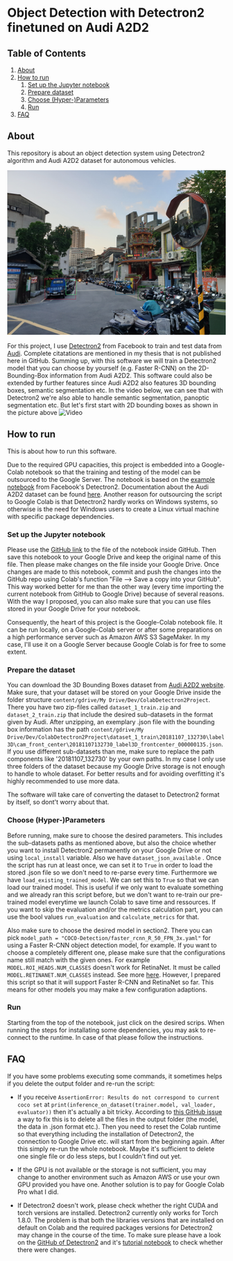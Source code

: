 # Object Detection with Detectron2 finetuned on Audi A2D2

## Table of Contents

1. [About](#about)
2. [How to run](#how-to-run)
    1. [Set up the Jupyter notebook](#set-up-the-jupyter-notebook)
    2. [Prepare dataset](#prepare-the-dataset)
    3. [Choose (Hyper-)Parameters](#before-run)
    4. [Run](#run)
3. [FAQ](#problems)


 <a name="about"></a>
## About

This repository is about an object detection system using Detectron2 algorithm and Audi A2D2 dataset for autonomous vehicles.

![Screenshot](output_data/exemplary_images/example_output_object_detection_Faster_R_CNN_trained.jpg)

<!---![Video](output_data/scene_1/exemplary_scene_rural_2_muted_output_bounding_boxes_Panoptic_FPN_trained.gif)-->


For this project, I use [Detectron2](https://github.com/facebookresearch/detectron2) from Facebook  to train and test data
from [Audi](https://www.a2d2.audi/a2d2/en.html). 
Complete citatations are mentioned in my thesis that is not published here in GitHub. Summing up, with this software we will train a Detectron2 model that you can choose by yourself (e.g. Faster R-CNN) on the 2D-Bounding-Box information from Audi A2D2. This software could also be extended by further features since Audi A2D2 also features 3D bounding boxes, semantic segmentation etc. In the video below, we can see that with Detectron2 we're also able to handle semantic segmentation, panoptic segmentation etc. But let's first start with 2D bounding boxes as shown in the picture above
![Video](output_data/scene_1/exemplary_scene_rural_1_muted_output_panoptic_segmentation_Panoptic_FPN_pretrained.gif)



<a name="how-to-run"></a>
## How to run 

This is about how to run this software.


Due to the required GPU capacities, this project is embedded into a Google-Colab notebook so that the training and testing of the model can be outsourced to the Google Server. The notebook is based on the [example notebook](https://colab.research.google.com/drive/16jcaJoc6bCFAQ96jDe2HwtXj7BMD_-m5) from Facebook's Detectron2. Documentation about the Audi A2D2 dataset can be found [here](https://www.a2d2.audi/a2d2/en/tutorial.html).
Another reason for outsourcing the script to Google Colab is that Detectron2 hardly works on Windows systems, so otherwise is the need for Windows users to create a Linux virtual machine with specific package dependencies.

<a name="set-up-the-jupyter-notebook"></a>
### Set up the Jupyter notebook

Please use the [GitHub link](https://colab.research.google.com/github/FabianGermany/AutonomousDrivingDetectron2/blob/main/Detectron2_Personal_Notebook_GoogleDrive_Instance.ipynb) to the file of the notebook inside GitHub. Then save this notebook to your Google Drive and keep the original name of this file. Then please make changes on the file inside your Google Drive. Once changes are made to this notebook, commit and push the changes into the GitHub repo using Colab's function "File --> Save a copy into your GitHub". This way worked better for me than the other way (every time importing the current notebook from GitHub to Google Drive) because of several reasons. With the way I proposed, you can also make sure that you can use files stored in your Google Drive for your notebook.

Consequently, the heart of this project is the Google-Colab notebook file. It can be run locally, on a Google-Colab server or after some preparations on a high performance server such as Amazon AWS S3 SageMaker. In my case, I'll use it on a Google Server because Google Colab is for free to some extent.

<a name="prepare-the-dataset"></a>
### Prepare the dataset

You can download the 3D Bounding Boxes dataset from [Audi A2D2 website](https://www.a2d2.audi/a2d2/en/download.html).
Make sure, that your dataset will be stored on your Google Drive inside the folder structure `content/gdrive/My Drive/Dev/ColabDetectron2Project`.
There you have two zip-files called `dataset_1_train.zip` and `dataset_2_train.zip` that include the desired sub-datasets in the format given by Audi. After unzipping, an exemplary .json file with the bounding box information has the path
`content/gdrive/My Drive/Dev/ColabDetectron2Project\dataset_1_train\20181107_132730\label3D\cam_front_center\20181107132730_label3D_frontcenter_000000135.json`. If you use different sub-datasets than me, make sure to replace the path components like '20181107_132730' by your own paths. In my case I only use three folders of the dataset because my Google Drive storage is not enough to handle to whole dataset. For better results and for avoiding overfitting it's highly recommended to use more data.

The software will take care of converting the dataset to Detectron2 format by itself, so dont't worry about that.

<a name="before-run"></a>
### Choose (Hyper-)Parameters

Before running, make sure to choose the desired parameters. This includes the sub-datasets paths as mentioned above, but also the choice whether you want to install Detectron2 permanently on your Google Drive or not using `local_install` variable.  Also we have `dataset_json_available` . Once the script has run at least once, we can set it to `True` in order to load the stored .json file so we don't need to re-parse every time. Furthermore we have `load_existing_trained_model`. We can set this to `True` so that we can load our trained model. This is useful if we only want to evaluate something and we already ran this script before, but we don't want to re-train our pre-trained model everytime we launch Colab to save time and ressources. If you want to skip the evaluation and/or the metrics calculation part, you can use the bool values `run_evaluation` and `calculate_metrics` for that.

Also make sure to choose the desired model in section2. There you can pick `model_path = "COCO-Detection/faster_rcnn_R_50_FPN_3x.yaml"` for using a Faster R-CNN object detection model, for example. If you want to choose a completely different one, please make sure that the configurations name still match with the given ones. For example `MODEL.ROI_HEADS.NUM_CLASSES` doesn't work for RetinaNet. It must be called `MODEL.RETINANET.NUM_CLASSES` instead. See more [here](https://detectron2.readthedocs.io/tutorials/datasets.html#update-the-config-for-new-datasets). However, I prepared this script so that it will support Faster R-CNN and RetinaNet so far. This means for other models you may make a few configuration adaptions.


<a name="run"></a>
### Run

Starting from the top of the notebook, just click on the desired scrips. When running the steps for installating some dependencies, you may ask to re-connect to the runtime. In case of that please follow the instructions.


<a name="problems"></a>
## FAQ

If you have some problems executing some commands, it sometimes helps if you delete the output folder and re-run the script:

* If you receive `AssertionError: Results do not correspond to current coco set` at `print(inference_on_dataset(trainer.model, val_loader, evaluator))` then it's actually a bit tricky. According to [this GitHub issue](https://github.com/facebookresearch/detectron2/issues/1631) a way to fix this is to delete all the files in the output folder (the model, the data in .json format etc.). Then you need to reset the Colab runtime so that everything including the installation of Detectron2, the connection to Google Drive etc. will start from the beginning again. After this simply re-run the whole notebook. Maybe it's sufficient to delete one single file or do less steps, but I couldn't find out yet.

* If the GPU is not available or the storage is not sufficient, you may change to another environment such as Amazon AWS or use your own GPU provided you have one. Another solution is to pay for Google Colab Pro what I did.

* If Detectron2 doesn't work, please check whether the right CUDA and torch versions are installed. Detectron2 currently only works for Torch 1.8.0. The problem is that both the libraries versions that are installed on default on Colab and the required packages versions for Detectron2 may change in the course of the time. To make sure please have a look on the [GitHub of Detectron2](https://github.com/facebookresearch/detectron2) and it's [tutorial notebook](https://colab.research.google.com/drive/16jcaJoc6bCFAQ96jDe2HwtXj7BMD_-m5)  to check whether there were changes.